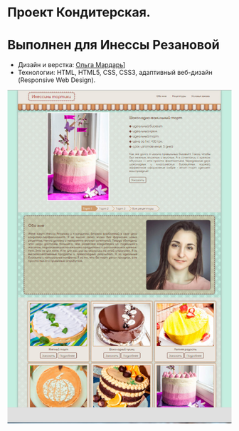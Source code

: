# Проект Кондитерская.
# Выполнен для Инессы Резановой

* Дизайн и верстка: [Ольга Мардарь](https://htmlacademy.ru/profile/id144410)]
* Технологии: HTML, HTML5, CSS, CSS3, адаптивный веб-дизайн (Responsive Web Design).



<img width="769" alt="" src="https://github.com/mardarolya/confectionery-/blob/master/img/front.jpg">
